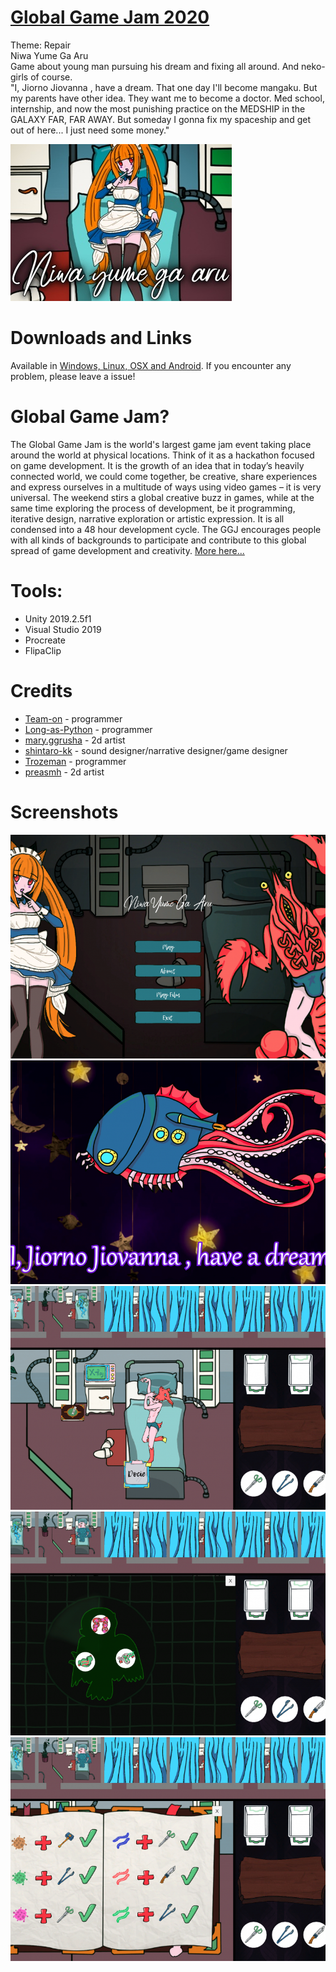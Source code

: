 # [Global Game Jam 2020](https://globalgamejam.org/)
Theme: Repair  
Niwa Yume Ga Aru  
Game about young man pursuing his dream and fixing all around. And neko-girls of course.  
"I, Jiorno Jiovanna , have a dream. That one day I'll become mangaku. But my parents have other idea. They want me to become a doctor. Med school, internship, and now the most punishing practice on the MEDSHIP in the GALAXY FAR, FAR AWAY. But someday I gonna fix my spaceship and get out of here... I just need some money."

![Cover](Screenshots/Cover1.jpg)

# Downloads and Links
Available in [Windows, Linux, OSX and Android](https://teamon.itch.io/niwa-yume-ga-aru). If you encounter any problem, please leave a issue! 

# Global Game Jam?
The Global Game Jam is the world's largest game jam event taking place around the world at physical locations. Think of it as a hackathon focused on game development. It is the growth of an idea that in today’s heavily connected world, we could come together, be creative, share experiences and express ourselves in a multitude of ways using video games – it is very universal. The weekend stirs a global creative buzz in games, while at the same time exploring the process of development, be it programming, iterative design, narrative exploration or artistic expression. It is all condensed into a 48 hour development cycle. The GGJ encourages people with all kinds of backgrounds to participate and contribute to this global spread of game development and creativity. [More here...](https://globalgamejam.org/about)

# Tools:
 * Unity 2019.2.5f1
 * Visual Studio 2019
 * Procreate
 * FlipaClip

# Credits
 * [Team-on](https://github.com/Team-on) - programmer
 * [Long-as-Python](https://github.com/Long-as-Python) - programmer
 * [mary.ggrusha](https://www.instagram.com/ggrusha_art/) - 2d artist
 * [shintaro-kk](https://www.instagram.com/shintaro_kk) - sound designer/narrative designer/game designer
 * [Trozeman](https://github.com/Trozeman) - programmer
 * [preasmh](https://www.instagram.com/preasmh/) - 2d artist
 

# Screenshots
![Screenshot1](Screenshots/1.png)  
![Screenshot2](Screenshots/2.png)  
![Screenshot3](Screenshots/3.png)  
![Screenshot4](Screenshots/4.png) 
![Screenshot5](Screenshots/5.png)
